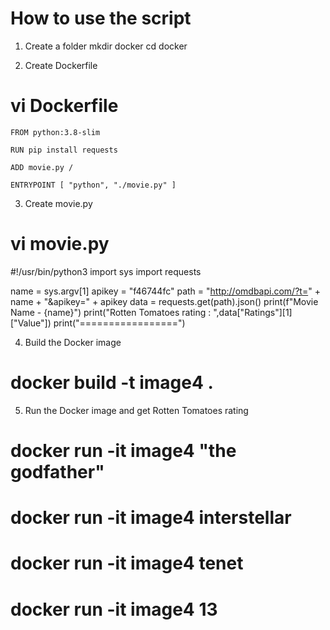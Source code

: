 # How to use the script

1. Create a folder
mkdir docker
cd docker

2. Create Dockerfile
# vi Dockerfile
`FROM python:3.8-slim`

`RUN pip install requests`

`ADD movie.py /`

`ENTRYPOINT [ "python", "./movie.py" ]`


3. Create movie.py
# vi movie.py
#!/usr/bin/python3
import sys
import requests

name = sys.argv[1]
apikey = "f46744fc"
path = "http://omdbapi.com/?t=" + name + "&apikey=" + apikey
data = requests.get(path).json()
print(f"Movie Name - {name}")
print("Rotten Tomatoes rating : ",data["Ratings"][1]["Value"])
print("=================")


4. Build the Docker image
# docker build -t image4 .

5. Run the Docker image and get Rotten Tomatoes rating
# docker run -it image4 "the godfather"
# docker run -it image4 interstellar
# docker run -it image4 tenet
# docker run -it image4 13
